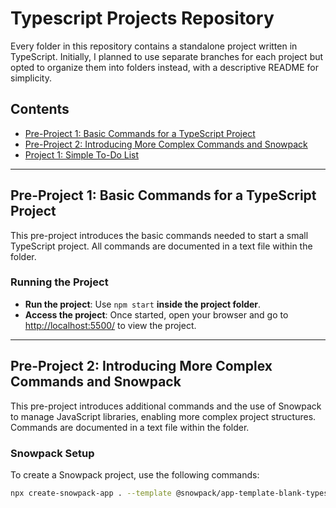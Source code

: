 # Typescript Projects Repository

Every folder in this repository contains a standalone project written in TypeScript. Initially, I planned to use separate branches for each project but opted to organize them into folders instead, with a descriptive README for simplicity.

## Contents

- [Pre-Project 1: Basic Commands for a TypeScript Project](#pre-project-1-basic-commands-for-a-typescript-project)
- [Pre-Project 2: Introducing More Complex Commands and Snowpack](#pre-project-2-introducing-more-complex-commands-and-snowpack)
- [Project 1: Simple To-Do List](#project-1-simple-to-do-list)

---

## Pre-Project 1: Basic Commands for a TypeScript Project

This pre-project introduces the basic commands needed to start a small TypeScript project. All commands are documented in a text file within the folder.

### Running the Project
- **Run the project**: Use `npm start` **inside the project folder**.
- **Access the project**: Once started, open your browser and go to [http://localhost:5500/](http://localhost:5500/) to view the project.

---

## Pre-Project 2: Introducing More Complex Commands and Snowpack

This pre-project introduces additional commands and the use of Snowpack to manage JavaScript libraries, enabling more complex project structures. Commands are documented in a text file within the folder.

### Snowpack Setup
To create a Snowpack project, use the following commands:

```bash
npx create-snowpack-app . --template @snowpack/app-template-blank-typescript --force







